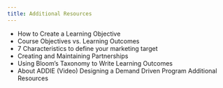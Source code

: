 ```yaml
---
title: Additional Resources
---
```


- How to Create a Learning Objective
- Course Objectives vs. Learning Outcomes
- 7 Characteristics to define your marketing target
- Creating and Maintaining Partnerships
- Using Bloom’s Taxonomy to Write Learning Outcomes
- About ADDIE (Video)
Designing a Demand Driven Program
Additional Resources